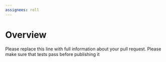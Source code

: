 ```yaml
---
assignees: roll
---
```


# Overview

Please replace this line with full information about your pull request. Please make sure that tests pass before publishing it
